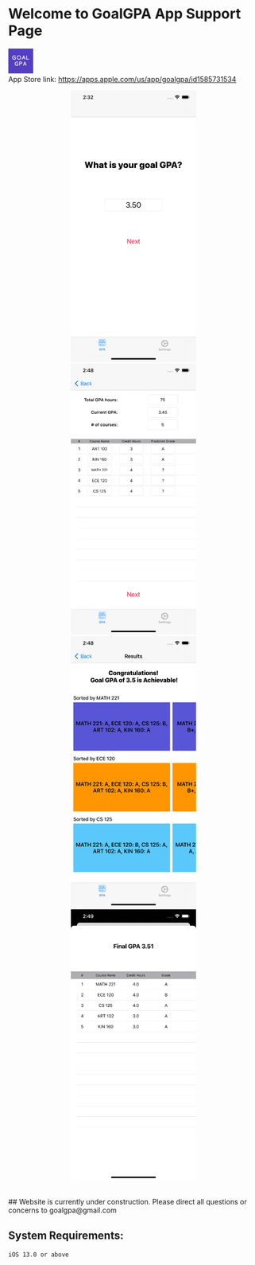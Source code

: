 # Welcome to GoalGPA App Support Page
<img src="https://github.com/tonyjoo974/GoalGPA/blob/main/icon/GoalGPAicon.png" width="10%"></img>
<br>
App Store link: https://apps.apple.com/us/app/goalgpa/id1585731534
<br>
<p float="left" align="middle">
  <img src="https://github.com/tonyjoo974/GoalGPA/blob/main/screenshots/1.png" width="50%" />
  <img src="https://github.com/tonyjoo974/GoalGPA/blob/main/screenshots/2.png" width="50%" />
  <img src="https://github.com/tonyjoo974/GoalGPA/blob/main/screenshots/3.png" width="50%" />
  <img src="https://github.com/tonyjoo974/GoalGPA/blob/main/screenshots/4.png" width="50%" />
</p>
<br>
## Website is currently under construction.
Please direct all questions or concerns to goalgpa@gmail.com

## System Requirements:
```
iOS 13.0 or above
```
